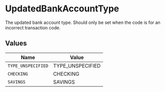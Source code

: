 # UpdatedBankAccountType

The updated bank account type. Should only be set when the code is for an incorrect transaction code.


## Values

| Name               | Value              |
| ------------------ | ------------------ |
| `TYPE_UNSPECIFIED` | TYPE_UNSPECIFIED   |
| `CHECKING`         | CHECKING           |
| `SAVINGS`          | SAVINGS            |